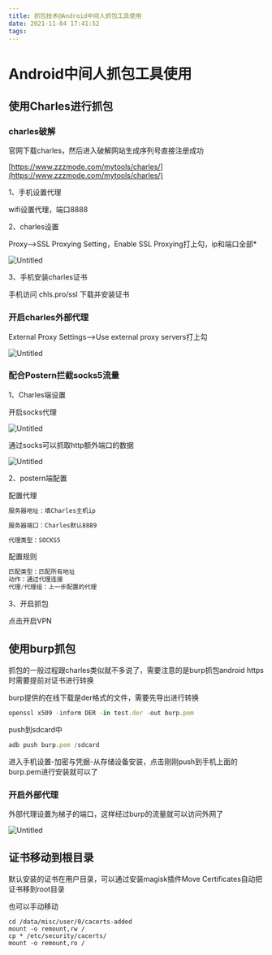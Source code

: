 ```yaml
---
title: 抓包技术@Android中间人抓包工具使用
date: 2021-11-04 17:41:52
tags:
---
```


# Android中间人抓包工具使用

## **使用Charles进行抓包**

### charles破解

官网下载charles，然后进入破解网站生成序列号直接注册成功

[https://www.zzzmode.com/mytools/charles/](https://www.zzzmode.com/mytools/charles/)

1、手机设置代理  

wifi设置代理，端口8888

2、charles设置

Proxy-->SSL Proxying Setting，Enable SSL Proxying打上勾，ip和端口全部*

![Untitled](https://i.loli.net/2021/11/04/EaJ5v3l4NoP8krO.png)

3、手机安装charles证书

手机访问 chls.pro/ssl 下载并安装证书

### 开启charles外部代理

External Proxy Settings-->Use external proxy servers打上勾

![Untitled](https://i.loli.net/2021/11/04/xRlQYLz5ViyA1Bq.png)

### **配合Postern拦截socks5流量**

1、Charles端设置

开启socks代理 

![Untitled](https://i.loli.net/2021/11/04/Qhj9cEoZ6M1HgPG.png)

通过socks可以抓取http额外端口的数据

![Untitled](https://i.loli.net/2021/11/04/sWlQvMqd96yTijG.png)

2、postern端配置

配置代理

```jsx
服务器地址：填Charles主机ip

服务器端口：Charles默认8889

代理类型：SOCKS5
```

配置规则

```jsx
匹配类型：匹配所有地址
动作：通过代理连接
代理/代理组：上一步配置的代理 
```

3、开启抓包

点击开启VPN

## 使用burp抓包

抓包的一般过程跟charles类似就不多说了，需要注意的是burp抓包android https时需要提前对证书进行转换

burp提供的在线下载是der格式的文件，需要先导出进行转换

```jsx
openssl x509 -inform DER -in test.der -out burp.pem
```

push到sdcard中

```jsx
adb push burp.pem /sdcard
```

进入手机设置-加密与凭据-从存储设备安装，点击刚刚push到手机上面的burp.pem进行安装就可以了 

### 开启外部代理

外部代理设置为梯子的端口，这样经过burp的流量就可以访问外网了

![Untitled](https://i.loli.net/2021/11/04/XD2y9FHOBS5C8rL.png)

## 证书移动到根目录

默认安装的证书在用户目录，可以通过安装magisk插件Move Certificates自动把证书移到root目录 

也可以手动移动 

```
cd /data/misc/user/0/cacerts-added
mount -o remount,rw /
cp * /etc/security/cacerts/
mount -o remount,ro /
```

